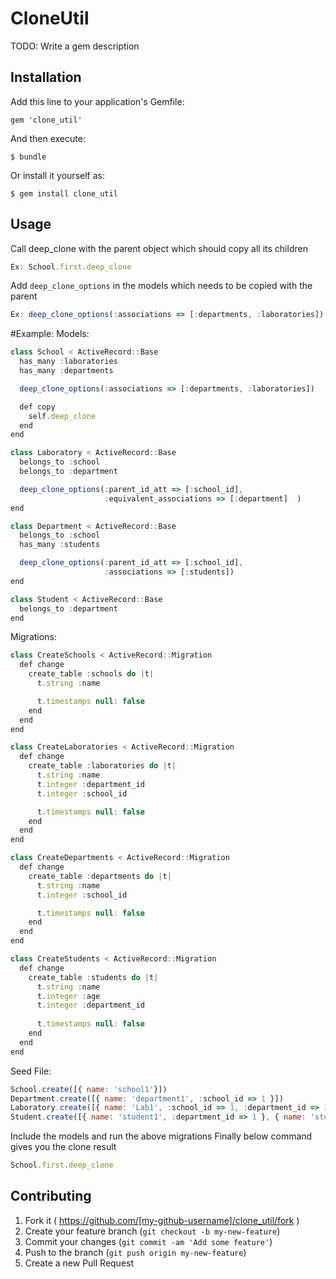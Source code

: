 # CloneUtil

TODO: Write a gem description

## Installation

Add this line to your application's Gemfile:

    gem 'clone_util'

And then execute:

    $ bundle

Or install it yourself as:

    $ gem install clone_util

## Usage

Call deep_clone with the parent object which should copy all its children
```javascript
Ex: School.first.deep_clone
```

Add `deep_clone_options` in the models which needs to be copied with the parent
```javascript
Ex: deep_clone_options(:associations => [:departments, :laboratories])
```

#Example:
Models:

```javascript
class School < ActiveRecord::Base
  has_many :laboratories
  has_many :departments

  deep_clone_options(:associations => [:departments, :laboratories])

  def copy
    self.deep_clone
  end
end

class Laboratory < ActiveRecord::Base
  belongs_to :school
  belongs_to :department

  deep_clone_options(:parent_id_att => [:school_id],
                     :equivalent_associations => [:department]  )
end

class Department < ActiveRecord::Base
  belongs_to :school
  has_many :students

  deep_clone_options(:parent_id_att => [:school_id],
                     :associations => [:students])
end

class Student < ActiveRecord::Base
  belongs_to :department
end
```

Migrations:
```javascript
class CreateSchools < ActiveRecord::Migration
  def change
    create_table :schools do |t|
      t.string :name

      t.timestamps null: false
    end
  end
end

class CreateLaboratories < ActiveRecord::Migration
  def change
    create_table :laboratories do |t|
      t.string :name
      t.integer :department_id
      t.integer :school_id

      t.timestamps null: false
    end
  end
end

class CreateDepartments < ActiveRecord::Migration
  def change
    create_table :departments do |t|
      t.string :name
      t.integer :school_id

      t.timestamps null: false
    end
  end
end

class CreateStudents < ActiveRecord::Migration
  def change
    create_table :students do |t|
      t.string :name
      t.integer :age
      t.integer :department_id
      
      t.timestamps null: false
    end
  end
end
```

Seed File:
```javascript
School.create([{ name: 'school1'}])
Department.create([{ name: 'department1', :school_id => 1 }])
Laboratory.create([{ name: 'Lab1', :school_id => 1, :department_id => 1 }, { name: 'Lab2', :school_id => 1, :department_id => 1 }])
Student.create([{ name: 'student1', :department_id => 1 }, { name: 'student2', :department_id => 1 }])
```

Include the models and run the above migrations
Finally below command gives you the clone result

```javascript
School.first.deep_clone
```

## Contributing

1. Fork it ( https://github.com/[my-github-username]/clone_util/fork )
2. Create your feature branch (`git checkout -b my-new-feature`)
3. Commit your changes (`git commit -am 'Add some feature'`)
4. Push to the branch (`git push origin my-new-feature`)
5. Create a new Pull Request
